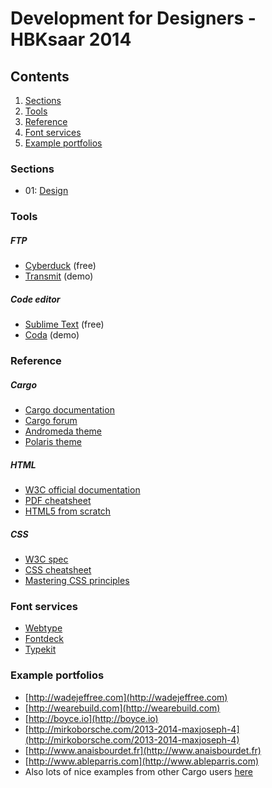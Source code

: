# Development for Designers - HBKsaar 2014

## Contents
1. [Sections](https://github.com/jheftmann/hbksaar2014#sections)
2. [Tools](https://github.com/jheftmann/hbksaar2014#tools)
2. [Reference](https://github.com/jheftmann/hbksaar2014#reference)
3. [Font services](https://github.com/jheftmann/hbksaar2014#font-services)
4. [Example portfolios](https://github.com/jheftmann/hbksaar2014#example-portfolios)

### Sections
- 01: [Design](https://www.dropbox.com/s/l9whrp6mk98zbzl/01%20Design.pdf)

### Tools

##### FTP
- [Cyberduck](http://cyberduck.io) (free)
- [Transmit](http://panic.com/transmit/) (demo)


##### Code editor
- [Sublime Text](http://www.sublimetext.com) (free)
- [Coda](http://panic.com/coda/) (demo)


### Reference

##### Cargo
- [Cargo documentation](http://cargocollective.com/developers/overview)
- [Cargo forum](http://support.cargocollective.com)
- [Andromeda theme](http://cargocollective.com/andromeda)
- [Polaris theme](http://cargocollective.com/polaris)

##### HTML
- [W3C official documentation](http://www.w3.org/TR/html-markup/)
- [PDF cheatsheet](http://www.smashingmagazine.com/wp-content/uploads/images/html5-cheat-sheet/html5-cheat-sheet.pdf)
- [HTML5 from scratch](http://www.smashingmagazine.com/2009/08/04/designing-a-html-5-layout-from-scratch/)

##### CSS
- [W3C spec](http://www.w3.org/TR/CSS/)
- [CSS cheatsheet](http://coding.smashingmagazine.com/wp-content/uploads/images/css3-cheat-sheet/css3-cheat-sheet.pdf)
- [Mastering CSS principles](http://www.smashingmagazine.com/mastering-css-principles-comprehensive-reference-guide/)


### Font services
- [Webtype](http://www.webtype.com)
- [Fontdeck](http://www.fontdeck.com)
- [Typekit](http://www.typekit.com)


### Example portfolios
- [http://wadejeffree.com](http://wadejeffree.com)
- [http://wearebuild.com](http://wearebuild.com)
- [http://boyce.io](http://boyce.io)
- [http://mirkoborsche.com/2013-2014-maxjoseph-4](http://mirkoborsche.com/2013-2014-maxjoseph-4)
- [http://www.anaisbourdet.fr](http://www.anaisbourdet.fr)
- [http://www.ableparris.com](http://www.ableparris.com)
- Also lots of nice examples from other Cargo users [here](http://cargocollective.com/favorites)


















